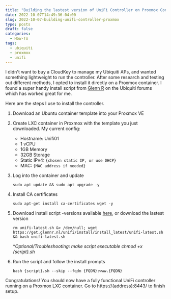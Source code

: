 ```yaml
---
title: "Building the lastest version of UniFi Controller on Proxmox Container"
date: 2022-10-07T14:49:36-04:00
slug: 2022-10-07-building-unifi-controller-proxmox
type: posts
draft: false
categories:
  - How-To
tags:
  - ubiquiti
  - proxmox
  - unifi
---
```


I didn't want to buy a CloudKey to manage my Ubiquiti APs, and wanted something lightweight to run the controller. After some research and testing out different methods, I opted to install it directly on a Proxmox container. I found a super handy install script from [Glenn R](https://glennr.nl/) on the Ubiquiti forums which has worked great for me.

Here are the steps I use to install the controller.

1. Download an Ubuntu container template into your Proxmox VE
2. Create LXC container in Proxmox with the template you just downloaded. My current config:

    * Hostname: Unifi01
    * 1 vCPU
    * 1GB Memory
    * 32GB Storage
    * Static IPv4: `{chosen static IP, or use DHCP}`
    * MAC: `{MAC address if needed}`
3. Log into the container and update

    `sudo apt update && sudo apt upgrade -y`
4. Install CA certificates
 
     `sudo apt-get install ca-certificates wget -y`
5. Download install script -versions available [here](https://community.ui.com/questions/UniFi-Installation-Scripts-or-UniFi-Easy-Update-Script-or-UniFi-Lets-Encrypt-or-UniFi-Easy-Encrypt-/ccbc7530-dd61-40a7-82ec-22b17f027776), or download the lastest version

    `rm unifi-latest.sh &> /dev/null; wget https://get.glennr.nl/unifi/install/install_latest/unifi-latest.sh && bash unifi-latest.sh`
    
    **Optional/Troubleshooting: make script executable chmod +x {script}.sh*
6. Run the script and follow the install prompts

    `bash {script}.sh --skip --fqdn {FQDN}:www.{FQDN}`


Congratulations! You should now have a fully functional UniFi controller running on a Proxmox LXC container. Go to https://{address}:8443/ to finish setup.